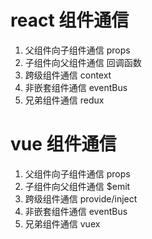 # react 组件通信
1. 父组件向子组件通信
  props
2. 子组件向父组件通信
  回调函数
3. 跨级组件通信
  context 
4. 非嵌套组件通信
  eventBus
5. 兄弟组件通信
  redux


# vue 组件通信
1. 父组件向子组件通信
  props
2. 子组件向父组件通信
  $emit
3. 跨级组件通信
  provide/inject
4. 非嵌套组件通信
  eventBus
5. 兄弟组件通信
  vuex